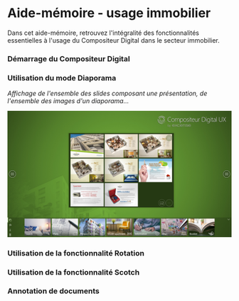 # Aide-mémoire - usage immobilier

Dans cet aide-mémoire, retrouvez l'intégralité des fonctionnalités essentielles à l'usage du Compositeur Digital dans le secteur immobilier. 

### Démarrage du Compositeur Digital

### Utilisation du mode Diaporama

*Affichage de l'ensemble des slides composant une présentation, de l'ensemble des images d'un diaporama...*

![Fonctionnalité Diaporama](../img/diaporama1.png)

### Utilisation de la fonctionnalité Rotation

### Utilisation de la fonctionnalité Scotch

### Annotation de documents

### 
